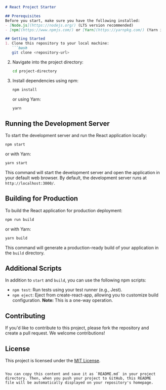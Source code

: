 

```markdown
# React Project Starter

## Prerequisites
Before you start, make sure you have the following installed:
- [Node.js](https://nodejs.org/) (LTS version recommended)
- [npm](https://www.npmjs.com/) or [Yarn](https://yarnpkg.com/) (Yarn is optional but recommended)

## Getting Started
1. Clone this repository to your local machine:
   ```bash
   git clone <repository-url>
   ```
2. Navigate into the project directory:
   ```bash
   cd project-directory
   ```
3. Install dependencies using npm:
   ```bash
   npm install
   ```
   or using Yarn:
   ```bash
   yarn
   ```

## Running the Development Server
To start the development server and run the React application locally:
```bash
npm start
```
or with Yarn:
```bash
yarn start
```
This command will start the development server and open the application in your default web browser. By default, the development server runs at `http://localhost:3000/`.

## Building for Production
To build the React application for production deployment:
```bash
npm run build
```
or with Yarn:
```bash
yarn build
```
This command will generate a production-ready build of your application in the `build` directory.

## Additional Scripts
In addition to `start` and `build`, you can use the following npm scripts:
- `npm test`: Run tests using your test runner (e.g., Jest).
- `npm eject`: Eject from create-react-app, allowing you to customize build configuration. **Note:** This is a one-way operation.

## Contributing
If you'd like to contribute to this project, please fork the repository and create a pull request. We welcome contributions!

## License
This project is licensed under the [MIT License](LICENSE).
```

You can copy this content and save it as `README.md` in your project directory. Then, when you push your project to GitHub, this README file will be automatically displayed on your repository's homepage.